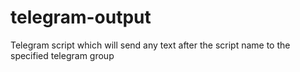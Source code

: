 # telegram-output
Telegram script which will send any text after the script name to the specified telegram group
